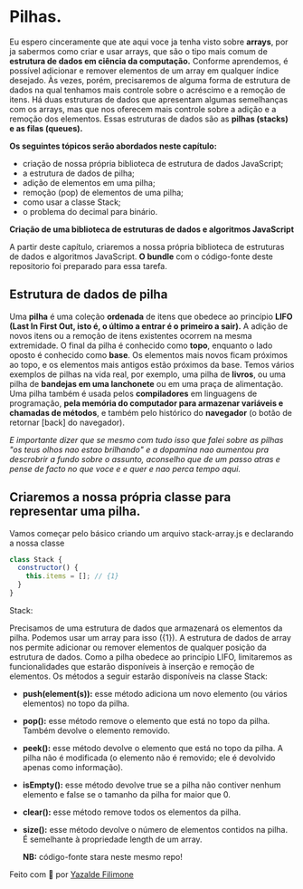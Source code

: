 # Pilhas.

Eu espero cinceramente que ate aqui voce ja tenha visto sobre **arrays**, por ja sabermos como criar e usar arrays, que são o tipo mais
comum de **estrutura de dados em ciência da computação.** Conforme
aprendemos, é possível adicionar e remover elementos de um array em
qualquer índice desejado. Às vezes, porém, precisaremos de alguma forma de
estrutura de dados na qual tenhamos mais controle sobre o acréscimo e a
remoção de itens. Há duas estruturas de dados que apresentam algumas
semelhanças com os arrays, mas que nos oferecem mais controle sobre a
adição e a remoção dos elementos. Essas estruturas de dados são as **pilhas
(stacks) e as filas (queues).**

**Os seguintes tópicos serão abordados neste capítulo:**

- criação de nossa própria biblioteca de estrutura de dados JavaScript;
- a estrutura de dados de pilha;
- adição de elementos em uma pilha;
- remoção (pop) de elementos de uma pilha;
- como usar a classe Stack;
- o problema do decimal para binário.

**Criação de uma biblioteca de estruturas de dados e
algoritmos JavaScript**

A partir deste capítulo, criaremos a nossa própria biblioteca de estruturas de
dados e algoritmos JavaScript. **O bundle** com o código-fonte deste repositorio foi
preparado para essa tarefa.

## Estrutura de dados de pilha

Uma **pilha** é uma coleção **ordenada** de itens que obedece ao princípio **LIFO
(Last In First Out, isto é, o último a entrar é o primeiro a sair).** A adição de
novos itens ou a remoção de itens existentes ocorrem na mesma extremidade.
O final da pilha é conhecido como **topo**, enquanto o lado oposto é conhecido
como **base**. Os elementos mais novos ficam próximos ao topo, e os elementos
mais antigos estão próximos da base.
Temos vários exemplos de pilhas na vida real, por exemplo, uma pilha de
**livros**, ou uma pilha de **bandejas em uma
lanchonete** ou em uma praça de alimentação. Uma pilha também é usada pelos **compiladores** em linguagens de
programação, **pela memória do computador para armazenar variáveis e
chamadas de métodos**, e também pelo histórico do **navegador** (o botão de
retornar [back] do navegador).

_E importante dizer que se mesmo com tudo isso que falei sobre as pilhas "os teus olhos nao estao brilhando" e a dopamina nao aumentou pra descrobrir a fundo sobre o assunto, aconselho que de um passo atras e pense de facto no que voce e e quer e nao perca tempo aqui._

## Criaremos a nossa própria classe para representar uma pilha.

Vamos começar pelo básico criando um arquivo stack-array.js e declarando a nossa classe

```js
class Stack {
  constructor() {
    this.items = []; // {1}
  }
}
```

Stack:

Precisamos de uma estrutura de dados que armazenará os elementos da pilha.
Podemos usar um array para isso ({1}). A estrutura de dados de array nos
permite adicionar ou remover elementos de qualquer posição da estrutura de
dados. Como a pilha obedece ao princípio LIFO, limitaremos as
funcionalidades que estarão disponíveis à inserção e remoção de elementos.
Os métodos a seguir estarão disponíveis na classe Stack:

- **push(element(s)):**
  esse método adiciona um novo elemento (ou vários
  elementos) no topo da pilha.
- **pop():**
  esse método remove o elemento que está no topo da pilha. Também
  devolve o elemento removido.

- **peek():**
  esse método devolve o elemento que está no topo da pilha. A pilha
  não é modificada (o elemento não é removido; ele é devolvido apenas
  como informação).
- **isEmpty():**
  esse método devolve true se a pilha não contiver nenhum
  elemento e false se o tamanho da pilha for maior que 0.
- **clear():**
  esse método remove todos os elementos da pilha.
- **size():**
  esse método devolve o número de elementos contidos na pilha. É
  semelhante à propriedade length de um array.

  **NB:** código-fonte stara neste mesmo repo!

Feito com 💙 por [Yazalde Filimone](https://github.com/yazaldefilimonepinto)
